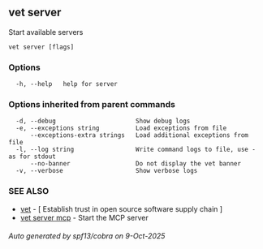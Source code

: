 ## vet server

Start available servers

```
vet server [flags]
```

### Options

```
  -h, --help   help for server
```

### Options inherited from parent commands

```
  -d, --debug                      Show debug logs
  -e, --exceptions string          Load exceptions from file
      --exceptions-extra strings   Load additional exceptions from file
  -l, --log string                 Write command logs to file, use - as for stdout
      --no-banner                  Do not display the vet banner
  -v, --verbose                    Show verbose logs
```

### SEE ALSO

* [vet](vet.md)	 - [ Establish trust in open source software supply chain ]
* [vet server mcp](vet_server_mcp.md)	 - Start the MCP server

###### Auto generated by spf13/cobra on 9-Oct-2025
